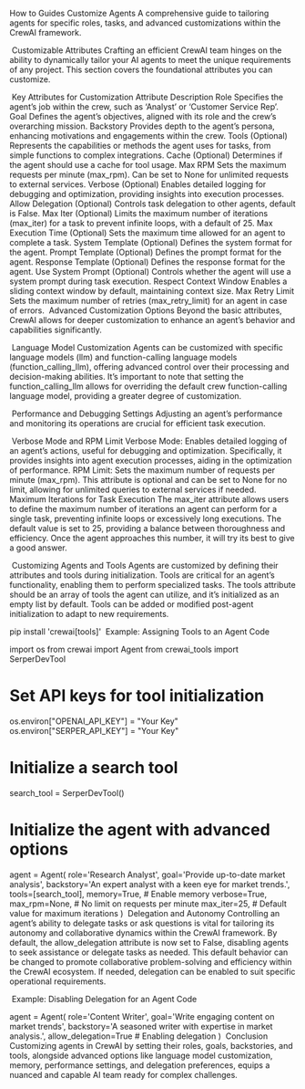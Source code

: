 How to Guides
Customize Agents
A comprehensive guide to tailoring agents for specific roles, tasks, and advanced customizations within the CrewAI framework.

​
Customizable Attributes
Crafting an efficient CrewAI team hinges on the ability to dynamically tailor your AI agents to meet the unique requirements of any project. This section covers the foundational attributes you can customize.

​
Key Attributes for Customization
Attribute	Description
Role	Specifies the agent’s job within the crew, such as ‘Analyst’ or ‘Customer Service Rep’.
Goal	Defines the agent’s objectives, aligned with its role and the crew’s overarching mission.
Backstory	Provides depth to the agent’s persona, enhancing motivations and engagements within the crew.
Tools (Optional)	Represents the capabilities or methods the agent uses for tasks, from simple functions to complex integrations.
Cache (Optional)	Determines if the agent should use a cache for tool usage.
Max RPM	Sets the maximum requests per minute (max_rpm). Can be set to None for unlimited requests to external services.
Verbose (Optional)	Enables detailed logging for debugging and optimization, providing insights into execution processes.
Allow Delegation (Optional)	Controls task delegation to other agents, default is False.
Max Iter (Optional)	Limits the maximum number of iterations (max_iter) for a task to prevent infinite loops, with a default of 25.
Max Execution Time (Optional)	Sets the maximum time allowed for an agent to complete a task.
System Template (Optional)	Defines the system format for the agent.
Prompt Template (Optional)	Defines the prompt format for the agent.
Response Template (Optional)	Defines the response format for the agent.
Use System Prompt (Optional)	Controls whether the agent will use a system prompt during task execution.
Respect Context Window	Enables a sliding context window by default, maintaining context size.
Max Retry Limit	Sets the maximum number of retries (max_retry_limit) for an agent in case of errors.
​
Advanced Customization Options
Beyond the basic attributes, CrewAI allows for deeper customization to enhance an agent’s behavior and capabilities significantly.

​
Language Model Customization
Agents can be customized with specific language models (llm) and function-calling language models (function_calling_llm), offering advanced control over their processing and decision-making abilities. It’s important to note that setting the function_calling_llm allows for overriding the default crew function-calling language model, providing a greater degree of customization.

​
Performance and Debugging Settings
Adjusting an agent’s performance and monitoring its operations are crucial for efficient task execution.

​
Verbose Mode and RPM Limit
Verbose Mode: Enables detailed logging of an agent’s actions, useful for debugging and optimization. Specifically, it provides insights into agent execution processes, aiding in the optimization of performance.
RPM Limit: Sets the maximum number of requests per minute (max_rpm). This attribute is optional and can be set to None for no limit, allowing for unlimited queries to external services if needed.
​
Maximum Iterations for Task Execution
The max_iter attribute allows users to define the maximum number of iterations an agent can perform for a single task, preventing infinite loops or excessively long executions. The default value is set to 25, providing a balance between thoroughness and efficiency. Once the agent approaches this number, it will try its best to give a good answer.

​
Customizing Agents and Tools
Agents are customized by defining their attributes and tools during initialization. Tools are critical for an agent’s functionality, enabling them to perform specialized tasks. The tools attribute should be an array of tools the agent can utilize, and it’s initialized as an empty list by default. Tools can be added or modified post-agent initialization to adapt to new requirements.


pip install 'crewai[tools]'
​
Example: Assigning Tools to an Agent
Code

import os
from crewai import Agent
from crewai_tools import SerperDevTool

# Set API keys for tool initialization
os.environ["OPENAI_API_KEY"] = "Your Key"
os.environ["SERPER_API_KEY"] = "Your Key"

# Initialize a search tool
search_tool = SerperDevTool()

# Initialize the agent with advanced options
agent = Agent(
  role='Research Analyst',
  goal='Provide up-to-date market analysis',
  backstory='An expert analyst with a keen eye for market trends.',
  tools=[search_tool],
  memory=True, # Enable memory
  verbose=True,
  max_rpm=None, # No limit on requests per minute
  max_iter=25, # Default value for maximum iterations
)
​
Delegation and Autonomy
Controlling an agent’s ability to delegate tasks or ask questions is vital for tailoring its autonomy and collaborative dynamics within the CrewAI framework. By default, the allow_delegation attribute is now set to False, disabling agents to seek assistance or delegate tasks as needed. This default behavior can be changed to promote collaborative problem-solving and efficiency within the CrewAI ecosystem. If needed, delegation can be enabled to suit specific operational requirements.

​
Example: Disabling Delegation for an Agent
Code

agent = Agent(
  role='Content Writer',
  goal='Write engaging content on market trends',
  backstory='A seasoned writer with expertise in market analysis.',
  allow_delegation=True # Enabling delegation
)
​
Conclusion
Customizing agents in CrewAI by setting their roles, goals, backstories, and tools, alongside advanced options like language model customization, memory, performance settings, and delegation preferences, equips a nuanced and capable AI team ready for complex challenges.
